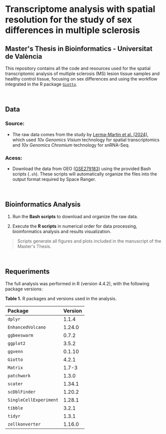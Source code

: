 # Transcriptome analysis with spatial resolution for the study of sex differences in multiple sclerosis

## Master's Thesis in Bioinformatics - Universitat de València

This repository contains all the code and resources used for the spatial transcriptomic analysis of multiple sclerosis (MS) lesion tissue samples and healthy control tissue, focusing on sex differences and using the workflow integrated in the R package [`Giotto`](https://drieslab.github.io/Giotto_website/).

 

## Data

### **Source:**

-   The raw data comes from the study by [Lerma-Martin et al. (2024)](https://doi.org/10.1038/s41593-024-01796-z), which used *10x Genomics Visium* technology for spatial transcriptomics and *10x Genomics Chromium* technology for snRNA-Seq.

### **Acess:**

-   Download the data from GEO ([GSE279183](https://www.ncbi.nlm.nih.gov/geo/query/acc.cgi?acc=GSE279183)) using the provided Bash scripts (`.sh`). These scripts will automatically organize the files into the output format required by Space Ranger.

 

## Bioinformatics Analysis

1.  Run the **Bash scripts** to download and organize the raw data.

2.  Execute the **R scripts** in numerical order for data processing, bioinformatics analysis and results visualization.

> Scripts generate all figures and plots included in the manuscript of the Master's Thesis.

 

## Requeriments

The full analysis was performed in R (version 4.4.2), with the following package versions:

**Table 1.** R packages and versions used in the analysis.

| Package                | Version |
|:-----------------------|:--------|
| `dplyr`                | 1.1.4   |
| `EnhancedVolcano`      | 1.24.0  |
| `ggbeeswarm`           | 0.7.2   |
| `ggplot2`              | 3.5.2   |
| `ggvenn`               | 0.1.10  |
| `Giotto`               | 4.2.1   |
| `Matrix`               | 1.7-3   |
| `patchwork`            | 1.3.0   |
| `scater`               | 1.34.1  |
| `scDblFinder`          | 1.20.2  |
| `SingleCellExperiment` | 1.28.1  |
| `tibble`               | 3.2.1   |
| `tidyr`                | 1.3.1   |
| `zellkonverter`        | 1.16.0  |
